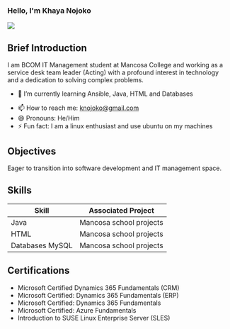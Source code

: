 ### Hello, I'm Khaya Nojoko
<a href="https://www.linkedin.com/in/khayalethu-prudent-nojoko/"><img src="https://img.shields.io/badge/-LinkedIn-0072b1?&style=for-the-badge&logo=linkedin&logoColor=white" /></a>

## Brief Introduction

I am BCOM IT Management student at Mancosa College and working as a service desk team leader (Acting) with a profound interest in technology and a dedication to solving complex problems.



- 🌱 I’m currently learning Ansible, Java, HTML and Databases
<!-- - 👯 I’m looking to collaborate on ...
- 🤔 I’m looking for help with ...
/- 💬 Ask me about ... -->
- 📫 How to reach me: knojoko@gmail.com 
- 😄 Pronouns: He/Him
- ⚡ Fun fact: I am a linux enthusiast and use ubuntu on my machines

## Objectives

Eager to transition into software development and IT management space.

## Skills

| Skill             | Associated Project       |
|-------------------|--------------------------|
| Java              | Mancosa school projects  |
| HTML              | Mancosa school projects  |
| Databases MySQL   | Mancosa school projects  |


## Certifications

- Microsoft Certified Dynamics 365 Fundamentals (CRM)
- Microsoft Certified: Dynamics 365 Fundamentals (ERP)
- Microsoft Certified: Dynamics 365 Fundamentals
- Microsoft Certified: Azure Fundamentals
- Introduction to SUSE Linux Enterprise Server (SLES)
